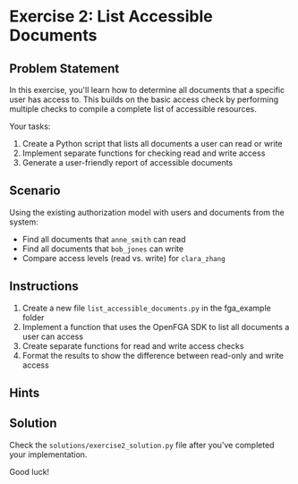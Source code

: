 # Exercise 2: List Accessible Documents

## Problem Statement

In this exercise, you'll learn how to determine all documents that a specific user has access to. This builds on the basic access check by performing multiple checks to compile a complete list of accessible resources.

Your tasks:
1. Create a Python script that lists all documents a user can read or write
2. Implement separate functions for checking read and write access
3. Generate a user-friendly report of accessible documents

## Scenario

Using the existing authorization model with users and documents from the system:
- Find all documents that `anne_smith` can read
- Find all documents that `bob_jones` can write
- Compare access levels (read vs. write) for `clara_zhang`

## Instructions

1. Create a new file `list_accessible_documents.py` in the fga_example folder
2. Implement a function that uses the OpenFGA SDK to list all documents a user can access
3. Create separate functions for read and write access checks
4. Format the results to show the difference between read-only and write access

## Hints


## Solution

Check the `solutions/exercise2_solution.py` file after you've completed your implementation.

Good luck!